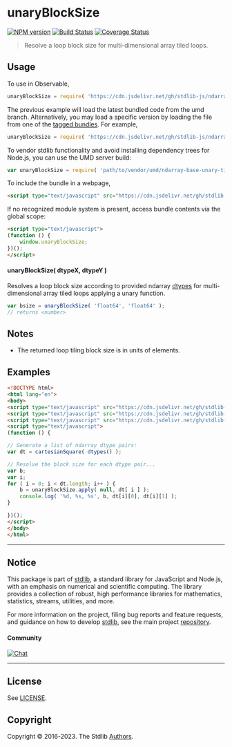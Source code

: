 <!--

@license Apache-2.0

Copyright (c) 2022 The Stdlib Authors.

Licensed under the Apache License, Version 2.0 (the "License");
you may not use this file except in compliance with the License.
You may obtain a copy of the License at

   http://www.apache.org/licenses/LICENSE-2.0

Unless required by applicable law or agreed to in writing, software
distributed under the License is distributed on an "AS IS" BASIS,
WITHOUT WARRANTIES OR CONDITIONS OF ANY KIND, either express or implied.
See the License for the specific language governing permissions and
limitations under the License.

-->

# unaryBlockSize

[![NPM version][npm-image]][npm-url] [![Build Status][test-image]][test-url] [![Coverage Status][coverage-image]][coverage-url] <!-- [![dependencies][dependencies-image]][dependencies-url] -->

> Resolve a loop block size for multi-dimensional array tiled loops.

<!-- Section to include introductory text. Make sure to keep an empty line after the intro `section` element and another before the `/section` close. -->

<section class="intro">

</section>

<!-- /.intro -->

<!-- Package usage documentation. -->



<section class="usage">

## Usage

To use in Observable,

```javascript
unaryBlockSize = require( 'https://cdn.jsdelivr.net/gh/stdlib-js/ndarray-base-unary-tiling-block-size@umd/browser.js' )
```
The previous example will load the latest bundled code from the umd branch. Alternatively, you may load a specific version by loading the file from one of the [tagged bundles](https://github.com/stdlib-js/ndarray-base-unary-tiling-block-size/tags). For example,

```javascript
unaryBlockSize = require( 'https://cdn.jsdelivr.net/gh/stdlib-js/ndarray-base-unary-tiling-block-size@v0.0.2-umd/browser.js' )
```

To vendor stdlib functionality and avoid installing dependency trees for Node.js, you can use the UMD server build:

```javascript
var unaryBlockSize = require( 'path/to/vendor/umd/ndarray-base-unary-tiling-block-size/index.js' )
```

To include the bundle in a webpage,

```html
<script type="text/javascript" src="https://cdn.jsdelivr.net/gh/stdlib-js/ndarray-base-unary-tiling-block-size@umd/browser.js"></script>
```

If no recognized module system is present, access bundle contents via the global scope:

```html
<script type="text/javascript">
(function () {
    window.unaryBlockSize;
})();
</script>
```

#### unaryBlockSize( dtypeX, dtypeY )

Resolves a loop block size according to provided ndarray [dtypes][@stdlib/ndarray/dtypes] for multi-dimensional array tiled loops applying a unary function.

```javascript
var bsize = unaryBlockSize( 'float64', 'float64' );
// returns <number>
```

</section>

<!-- /.usage -->

<!-- Package usage notes. Make sure to keep an empty line after the `section` element and another before the `/section` close. -->

<section class="notes">

## Notes

-   The returned loop tiling block size is in units of elements.

</section>

<!-- /.notes -->

<!-- Package usage examples. -->

<section class="examples">

## Examples

<!-- eslint no-undef: "error" -->

```html
<!DOCTYPE html>
<html lang="en">
<body>
<script type="text/javascript" src="https://cdn.jsdelivr.net/gh/stdlib-js/ndarray-dtypes@umd/browser.js"></script>
<script type="text/javascript" src="https://cdn.jsdelivr.net/gh/stdlib-js/array-base-cartesian-square@umd/browser.js"></script>
<script type="text/javascript" src="https://cdn.jsdelivr.net/gh/stdlib-js/ndarray-base-unary-tiling-block-size@umd/browser.js"></script>
<script type="text/javascript">
(function () {

// Generate a list of ndarray dtype pairs:
var dt = cartesianSquare( dtypes() );

// Resolve the block size for each dtype pair...
var b;
var i;
for ( i = 0; i < dt.length; i++ ) {
    b = unaryBlockSize.apply( null, dt[ i ] );
    console.log( '%d, %s, %s', b, dt[i][0], dt[i][1] );
}

})();
</script>
</body>
</html>
```

</section>

<!-- /.examples -->

<!-- Section to include cited references. If references are included, add a horizontal rule *before* the section. Make sure to keep an empty line after the `section` element and another before the `/section` close. -->

<section class="references">

</section>

<!-- /.references -->

<!-- Section for related `stdlib` packages. Do not manually edit this section, as it is automatically populated. -->

<section class="related">

</section>

<!-- /.related -->

<!-- Section for all links. Make sure to keep an empty line after the `section` element and another before the `/section` close. -->


<section class="main-repo" >

* * *

## Notice

This package is part of [stdlib][stdlib], a standard library for JavaScript and Node.js, with an emphasis on numerical and scientific computing. The library provides a collection of robust, high performance libraries for mathematics, statistics, streams, utilities, and more.

For more information on the project, filing bug reports and feature requests, and guidance on how to develop [stdlib][stdlib], see the main project [repository][stdlib].

#### Community

[![Chat][chat-image]][chat-url]

---

## License

See [LICENSE][stdlib-license].


## Copyright

Copyright &copy; 2016-2023. The Stdlib [Authors][stdlib-authors].

</section>

<!-- /.stdlib -->

<!-- Section for all links. Make sure to keep an empty line after the `section` element and another before the `/section` close. -->

<section class="links">

[npm-image]: http://img.shields.io/npm/v/@stdlib/ndarray-base-unary-tiling-block-size.svg
[npm-url]: https://npmjs.org/package/@stdlib/ndarray-base-unary-tiling-block-size

[test-image]: https://github.com/stdlib-js/ndarray-base-unary-tiling-block-size/actions/workflows/test.yml/badge.svg?branch=v0.0.2
[test-url]: https://github.com/stdlib-js/ndarray-base-unary-tiling-block-size/actions/workflows/test.yml?query=branch:v0.0.2

[coverage-image]: https://img.shields.io/codecov/c/github/stdlib-js/ndarray-base-unary-tiling-block-size/main.svg
[coverage-url]: https://codecov.io/github/stdlib-js/ndarray-base-unary-tiling-block-size?branch=main

<!--

[dependencies-image]: https://img.shields.io/david/stdlib-js/ndarray-base-unary-tiling-block-size.svg
[dependencies-url]: https://david-dm.org/stdlib-js/ndarray-base-unary-tiling-block-size/main

-->

[chat-image]: https://img.shields.io/gitter/room/stdlib-js/stdlib.svg
[chat-url]: https://app.gitter.im/#/room/#stdlib-js_stdlib:gitter.im

[stdlib]: https://github.com/stdlib-js/stdlib

[stdlib-authors]: https://github.com/stdlib-js/stdlib/graphs/contributors

[umd]: https://github.com/umdjs/umd
[es-module]: https://developer.mozilla.org/en-US/docs/Web/JavaScript/Guide/Modules

[deno-url]: https://github.com/stdlib-js/ndarray-base-unary-tiling-block-size/tree/deno
[umd-url]: https://github.com/stdlib-js/ndarray-base-unary-tiling-block-size/tree/umd
[esm-url]: https://github.com/stdlib-js/ndarray-base-unary-tiling-block-size/tree/esm
[branches-url]: https://github.com/stdlib-js/ndarray-base-unary-tiling-block-size/blob/main/branches.md

[stdlib-license]: https://raw.githubusercontent.com/stdlib-js/ndarray-base-unary-tiling-block-size/main/LICENSE

[@stdlib/ndarray/dtypes]: https://github.com/stdlib-js/ndarray-dtypes/tree/umd

</section>

<!-- /.links -->
